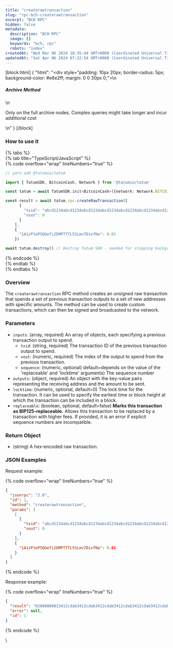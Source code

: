 ```yaml
---
title: "createrawtransaction"
slug: "rpc-bch-createrawtransaction"
excerpt: "BCH RPC"
hidden: false
metadata: 
  description: "BCH RPC"
  image: []
  keywords: "bch, rpc"
  robots: "index"
createdAt: "Wed Mar 06 2024 10:35:44 GMT+0000 (Coordinated Universal Time)"
updatedAt: "Sat Apr 06 2024 07:22:54 GMT+0000 (Coordinated Universal Time)"
---
```

[block:html]
{
  "html": "<div style=\"padding: 10px 20px; border-radius: 5px; background-color: #e6e2ff; margin: 0 0 30px 0;\">\n  <h5>Archive Method</h5>\n  <p>Only on the full archive nodes. Complex queries might take longer and incur additional cost</p>\n</div>"
}
[/block]


### How to use it

{% tabs %}  
{% tab title="TypeScript/JavaScript" %}  
{% code overflow="wrap" lineNumbers="true" %}

```typescript
// yarn add @tatumio/tatum

import { TatumSDK, BitcoinCash, Network } from '@tatumio/tatum'

const tatum = await TatumSDK.init<BitcoinCash>({network: Network.BITCOIN_CASH})

const result = await tatum.rpc.createRawTransaction([
      {
        "txid": "abcd1234abcd1234abcd1234abcd1234abcd1234abcd1234abcd1234abcd1234",
        "vout": 0
      }
    ],
    {
      "1A1zP1eP5QGefi2DMPTfTL5SLmv7DivfNa": 0.01
    })

await tatum.destroy() // Destroy Tatum SDK - needed for stopping background jobs
```

{% endcode %}  
{% endtab %}  
{% endtabs %}

### Overview

The `createrawtransaction` RPC method creates an unsigned raw transaction that spends a set of previous transaction outputs to a set of new addresses with specific amounts. The method can be used to create custom transactions, which can then be signed and broadcasted to the network.

### Parameters

- `inputs`: (array, required) An array of objects, each specifying a previous transaction output to spend.
  - `txid`: (string, required) The transaction ID of the previous transaction output to spend.
  - `vout`: (numeric, required) The index of the output to spend from the previous transaction.
  - `sequence`: (numeric, optional) default=depends on the value of the 'replaceable' and 'locktime' arguments) The sequence number
- `outputs`: (object, required) An object with the key-value pairs representing the receiving address and the amount to be sent.
- `locktime`: (numeric, optional, default=0) The lock time for the transaction. It can be used to specify the earliest time or block height at which the transaction can be included in a block.
- `replaceable`: (boolean, optional, default=false) **Marks this transaction as BIP125-replaceable.** Allows this transaction to be replaced by a transaction with higher fees. If provided, it is an error if explicit sequence numbers are incompatible.

### Return Object

- (string) A hex-encoded raw transaction.

### JSON Examples

Request example:

{% code overflow="wrap" lineNumbers="true" %}

```json
{
  "jsonrpc": "2.0",
  "id": 1,
  "method": "createrawtransaction",
  "params": [
    [
      {
        "txid": "abcd1234abcd1234abcd1234abcd1234abcd1234abcd1234abcd1234abcd1234",
        "vout": 0
      }
    ],
    {
      "1A1zP1eP5QGefi2DMPTfTL5SLmv7DivfNa": 0.01
    }
  ]
}
```

{% endcode %}

Response example:

{% code overflow="wrap" lineNumbers="true" %}

```json
{
  "result": "02000000013412cdab3412cdab3412cdab3412cdab3412cdab3412cdab3412cdab3412cdab0000000000fdffffff0140420f00000000001976a91462e907b15cbf27d5425399ebf6f0fb50ebb88f1888ac00000000",
  "error": null,
  "id": 1
}

```

{% endcode %}

\\

